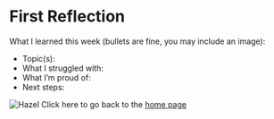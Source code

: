 # First Reflection
What I learned this week (bullets are fine, you may include an image):

- Topic(s):
- What I struggled with:
- What I’m proud of:
- Next steps:

![Hazel](./assets/Hazel.png)
Click here to go back to the [home page](/index.md)

